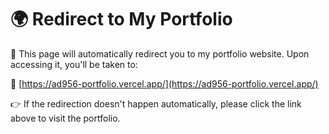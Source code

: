 # 🌍 Redirect to My Portfolio

🚀 This page will automatically redirect you to my portfolio website. Upon accessing it, you'll be taken to:

🔗 [https://ad956-portfolio.vercel.app/](https://ad956-portfolio.vercel.app/)

👉 If the redirection doesn't happen automatically, please click the link above to visit the portfolio.

